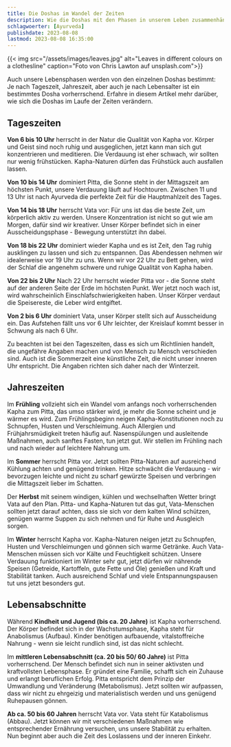 ```yaml
---
title: Die Doshas im Wandel der Zeiten
description: Wie die Doshas mit den Phasen in unserem Leben zusammenhängen
schlagwoerter: [Ayurveda]
publishdate: 2023-08-08
lastmod: 2023-08-08 16:35:00
---
```


{{< img src="/assets/images/leaves.jpg" alt="Leaves in different colours on a clothesline" caption="Foto von Chris Lawton  auf unsplash.com">}}

Auch unsere Lebensphasen werden von den einzelnen Doshas bestimmt: Je nach Tageszeit, Jahreszeit, aber auch je nach Lebensalter ist ein bestimmtes Dosha vorherrschend. Erfahre in diesem Artikel mehr darüber, wie sich die Doshas im Laufe der Zeiten verändern.


## Tageszeiten

**Von 6 bis 10 Uhr** herrscht in der Natur die Qualität von Kapha vor. Körper und Geist sind noch ruhig und ausgeglichen, jetzt kann man sich gut konzentrieren und meditieren. Die Verdauung ist eher schwach, wir sollten nur wenig frühstücken. Kapha-Naturen dürfen das Frühstück auch ausfallen lassen.


**Von 10 bis 14 Uhr** dominiert Pitta, die Sonne steht in der Mittagszeit am höchsten Punkt, unsere Verdauung läuft auf Hochtouren. Zwischen 11 und 13 Uhr ist nach Ayurveda die perfekte Zeit für die Hauptmahlzeit des Tages.


**Von 14 bis 18 Uhr** herrscht Vata vor: Für uns ist das die beste Zeit, um körperlich aktiv zu werden. Unsere Konzentration ist nicht so gut wie am Morgen, dafür sind wir kreativer. Unser Körper befindet sich in einer Ausscheidungsphase - Bewegung unterstützt ihn dabei.


**Von 18 bis 22 Uhr** dominiert wieder Kapha und es ist Zeit, den Tag ruhig ausklingen zu lassen und sich zu entspannen. Das Abendessen nehmen wir idealerweise vor 19 Uhr zu uns. Wenn wir vor 22 Uhr zu Bett gehen, wird der Schlaf die angenehm schwere und ruhige Qualität von Kapha haben.


**Von 22 bis 2 Uhr** Nach 22 Uhr herrscht wieder Pitta vor - die Sonne steht auf der anderen Seite der Erde im höchsten Punkt. Wer jetzt noch wach ist, wird wahrscheinlich Einschlafschwierigkeiten haben. Unser Körper verdaut die Speisereste, die Leber wird entgiftet.


**Von 2 bis 6 Uhr** dominiert Vata, unser Körper stellt sich auf Ausscheidung ein. Das Aufstehen fällt uns vor 6 Uhr leichter, der Kreislauf kommt besser in Schwung als nach 6 Uhr. 

Zu beachten ist bei den Tageszeiten, dass es sich um Richtlinien handelt, die ungefähre Angaben machen und von Mensch zu Mensch verschieden sind. Auch ist die Sommerzeit eine künstliche Zeit, die nicht unser inneren Uhr entspricht. Die Angaben richten sich daher nach der Winterzeit.


## Jahreszeiten

Im **Frühling** vollzieht sich ein Wandel vom anfangs noch vorherrschenden Kapha zum Pitta, das umso stärker wird, je mehr die Sonne scheint und je wärmer es wird. Zum Frühlingsbeginn neigen Kapha-Konstitutionen noch zu Schnupfen, Husten und Verschleimung. Auch Allergien und Frühjahrsmüdigkeit treten häufig auf. Nasenspülungen und ausleitende Maßnahmen, auch sanftes Fasten, tun jetzt gut. Wir stellen im Frühling nach und nach wieder auf leichtere Nahrung um.

Im **Sommer** herrscht Pitta vor. Jetzt sollten Pitta-Naturen auf ausreichend Kühlung achten und genügend trinken. Hitze schwächt die Verdauung - wir bevorzugen leichte und nicht zu scharf gewürzte Speisen und verbringen die Mittagszeit lieber im Schatten.

Der **Herbst** mit seinem windigen, kühlen und wechselhaften Wetter bringt Vata auf den Plan. Pitta- und Kapha-Naturen tut das gut, Vata-Menschen sollten jetzt darauf achten, dass sie sich vor dem kalten Wind schützen, genügen warme Suppen zu sich nehmen und für Ruhe und Ausgleich sorgen.

Im **Winter** herrscht Kapha vor. Kapha-Naturen neigen jetzt zu Schnupfen, Husten und Verschleimungen und gönnen sich warme Getränke. Auch Vata-Menschen müssen sich vor Kälte und Feuchtigkeit schützen. Unsere Verdauung funktioniert im Winter sehr gut, jetzt dürfen wir nährende Speisen (Getreide, Kartoffeln, gute Fette und Öle) genießen und Kraft und Stabilität tanken. Auch ausreichend Schlaf und viele Entspannungspausen tut uns jetzt besonders gut.


## Lebensabschnitte

Während **Kindheit und Jugend (bis ca. 20 Jahre)** ist Kapha vorherrschend. Der Körper befindet sich in der Wachstumsphase, Kapha steht für Anabolismus (Aufbau). Kinder benötigen aufbauende, vitalstoffreiche Nahrung - wenn sie leicht rundlich sind, ist das nicht schlecht. 

Im **mittleren Lebensabschnitt (ca. 20 bis 50/ 60 Jahre)** ist Pitta vorherrschend. Der Mensch befindet sich nun in seiner aktivsten und kraftvollsten Lebensphase. Er gründet eine Familie, schafft sich ein Zuhause und erlangt beruflichen Erfolg. Pitta entspricht dem Prinzip der Umwandlung und Veränderung (Metabolismus). Jetzt sollten wir aufpassen, dass wir nicht zu ehrgeizig und materialistisch werden und uns genügend Ruhepausen gönnen.

**Ab ca. 50 bis 60 Jahren** herrscht Vata vor. Vata steht für Katabolismus (Abbau). Jetzt können wir mit verschiedenen Maßnahmen wie entsprechender Ernährung versuchen, uns unsere Stabilität zu erhalten. Nun beginnt aber auch die Zeit des Loslassens und der inneren Einkehr.
